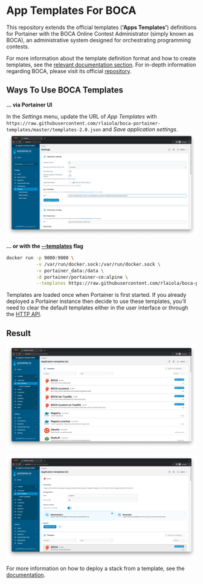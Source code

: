 # App Templates For BOCA

This repository extends the official templates (**'Apps Templates'**) definitions for Portainer with the BOCA Online Contest Administrator (simply known as BOCA), an administrative system designed for orchestrating programming contests.

For more information about the template definition format and how to create templates, see the [relevant documentation section](https://docs.portainer.io/user/docker/templates). For in-depth information regarding BOCA, please visit its official [repository](https://github.com/cassiopc/boca).

## Ways To Use BOCA Templates

**... via Portainer UI**

In the _Settings_ menu, update the URL of _App Templates_ with `https://raw.githubusercontent.com/rlaiola/boca-portainer-templates/master/templates-2.0.json` and _Save application settings_.
![Alt text](/images/boca/portainer-ui.png?raw=true "Setting app templates via Portainer UI")

**... or with the [--templates](https://docs.portainer.io/advanced/cli#defining-your-own-app-templates) flag**

```sh
docker run -p 9000:9000 \
           -v /var/run/docker.sock:/var/run/docker.sock \
           -v portainer_data:/data \
           -d portainer/portainer-ce:alpine \
           --templates https://raw.githubusercontent.com/rlaiola/boca-portainer-templates/master/templates-2.0.json
```

Templates are loaded once when Portainer is first started. If you already deployed a Portainer instance then decide to use these templates, you’ll need to clear the default templates either in the user interface or through the [HTTP API](https://app.swaggerhub.com/apis/portainer/portainer-ce/2.19.1).

## Result

![Alt text](/images/boca/app-templates.png?raw=true "Portainer app templates list")

![Alt text](/images/boca/new-stack.png?raw=true "New BOCA stack from template")

For more information on how to deploy a stack from a template, see the [documentation](https://docs.portainer.io/user/docker/templates/deploy-stack).
